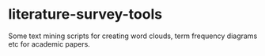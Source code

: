 # literature-survey-tools
Some text mining scripts for creating word clouds, term frequency diagrams etc for academic papers.
